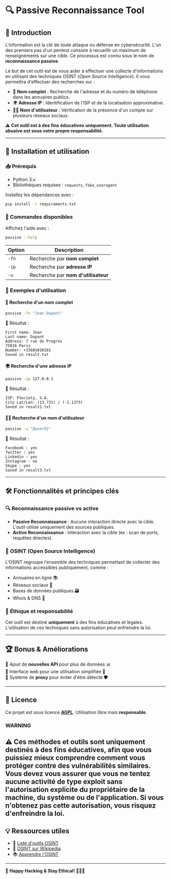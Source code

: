 # 🔍 Passive Reconnaissance Tool

## 📌 Introduction
L'information est la clé de toute attaque ou défense en cybersécurité. L'un des premiers pas d'un pentest consiste à recueillir un maximum de renseignements sur une cible. Ce processus est connu sous le nom de **reconnaissance passive**.

Le but de cet outil est de vous aider à effectuer une collecte d'informations en utilisant des techniques OSINT (*Open Source Intelligence*). Il vous permettra d'effectuer des recherches sur :

- 📌 **Nom complet** : Recherche de l'adresse et du numéro de téléphone dans les annuaires publics.
- 🌍 **Adresse IP** : Identification de l'ISP et de la localisation approximative.
- 🕵️‍♂️ **Nom d'utilisateur** : Vérification de la présence d'un compte sur plusieurs réseaux sociaux.

⚠️ **Cet outil est à des fins éducatives uniquement. Toute utilisation abusive est sous votre propre responsabilité.**

---

## 🚀 Installation et utilisation

### 📥 Prérequis
- Python 3.x
- Bibliothèques requises : `requests`, `fake_useragent`

Installez les dépendances avec :
```bash
pip install -r requirements.txt
```

### 🎯 Commandes disponibles
Affichez l'aide avec :
```bash
passive --help
```

| Option | Description |
|--------|-------------|
| `-fn`  | Recherche par **nom complet** |
| `-ip`  | Recherche par **adresse IP** |
| `-u`   | Recherche par **nom d'utilisateur** |

### 📌 Exemples d'utilisation

#### 🔎 Recherche d'un nom complet
```bash
passive -fn "Jean Dupont"
```
📌 Résultat :
```
First name: Jean
Last name: Dupont
Address: 7 rue du Progrès
75016 Paris
Number: +33601010101
Saved in result.txt
```

#### 🌍 Recherche d'une adresse IP
```bash
passive -ip 127.0.0.1
```
📌 Résultat :
```
ISP: FSociety, S.A.
City Lat/Lon: (13.731) / (-1.1373)
Saved in result2.txt
```

#### 🕵️‍♂️ Recherche d'un nom d'utilisateur
```bash
passive -u "@user01"
```
📌 Résultat :
```
Facebook : yes
Twitter : yes
Linkedin : yes
Instagram : no
Skype : yes
Saved in result3.txt
```

---

## 🛠️ Fonctionnalités et principes clés

### 🔍 **Reconnaissance passive vs active**
- **Passive Reconnaissance** : Aucune interaction directe avec la cible. L'outil utilise uniquement des sources publiques.
- **Active Reconnaissance** : Interaction avec la cible (ex : scan de ports, requêtes directes).

### 📡 **OSINT (Open Source Intelligence)**
L'OSINT regroupe l'ensemble des techniques permettant de collecter des informations accessibles publiquement, comme :
- Annuaires en ligne 📚
- Réseaux sociaux 📲
- Bases de données publiques 🗃️
- Whois & DNS 📌

### 🔐 **Éthique et responsabilité**
Cet outil est destiné **uniquement** à des fins éducatives et légales. L'utilisation de ces techniques sans autorisation peut enfreindre la loi.

---

## 🏆 Bonus & Améliorations
🔹 Ajout de **nouvelles API** pour plus de données 📊  
🔹 Interface web pour une utilisation simplifiée 🎨  
🔹 Système de **proxy** pour éviter d'être détecté 🛡️  

---

## 📜 Licence
Ce projet est sous licence [**AGPL**](/LICENSE). Utilisation libre mais **responsable**.

### WARNING 

⚠️ Ces méthodes et outils sont uniquement destinés à des fins éducatives, afin que vous puissiez mieux comprendre comment vous protéger contre des vulnérabilités similaires. Vous devez vous assurer que vous ne tentez aucune activité de type exploit sans l'autorisation explicite du propriétaire de la machine, du système ou de l'application. Si vous n'obtenez pas cette autorisation, vous risquez d'enfreindre la loi.
---

## 💡 Ressources utiles
- 🔗 [Liste d'outils OSINT](https://en.kali.tools/all/?category=recon)
- 📖 [OSINT sur Wikipedia](https://en.wikipedia.org/wiki/Open-source_intelligence)
- 📚 [Apprendre l'OSINT](https://github.com/topics/osint-tools)

---

🚀 **Happy Hacking & Stay Ethical!** 👨‍💻🔥

